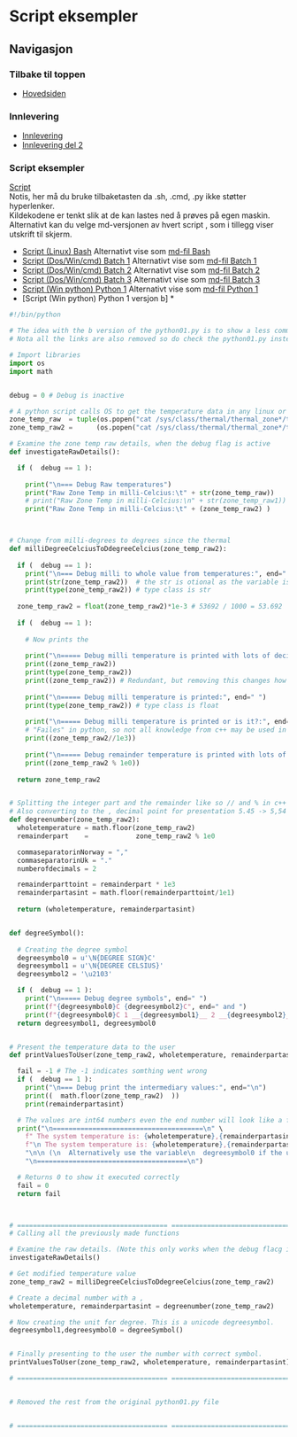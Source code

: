 # Script eksempler

## Navigasjon
### Tilbake til toppen
- [Hovedsiden](../README.md)
### Innlevering
- [Innlevering](../innlevering/innlevering001.md)
- [Innlevering del 2](../innlevering/innlevering002_lite_tekst_noe_kode.md)
### Script eksempler
[Script](./README.md)  
Notis, her må du bruke tilbaketasten da .sh, .cmd, .py ikke støtter hyperlenker.  
Kildekodene er tenkt slik at de kan lastes ned å prøves på egen maskin.  
Alternativt kan du velge md-versjonen av hvert script , som i tillegg viser utskrift til skjerm.  
- [Script (Linux) Bash](./bash01.sh) Alternativt vise som [md-fil Bash](./bash01_sh.md)  
- [Script (Dos/Win/cmd) Batch 1](./batch01.cmd) Alternativt vise som [md-fil Batch 1](./batch01_cmd.md)   
- [Script (Dos/Win/cmd) Batch 2](./batch02.cmd) Alternativt vise som [md-fil Batch 2](./batch02_cmd.md)  
- [Script (Dos/Win/cmd) Batch 3](./batch03.cmd) Alternativt vise som [md-fil Batch 3](./batch03_cmd.md)   
- [Script (Win python) Python 1](./python01.py) Alternativt vise som [md-fil Python 1](./python01_py.md)  
- [Script (Win python) Python 1 versjon b] *   
<!-- 
- [Script (Linux python) Python 2](./python02.py) NB ikke klar enda 
- [Script (OS uavhengig python) Python 3](./python03.py) NB ikke klar enda 
-->
```python
#!/bin/python

# The idea with the b version of the python01.py is to show a less commented version
# Nota all the links are also removed so do check the python01.py instead of this python01b.py file.

# Import libraries
import os
import math 


debug = 0 # Debug is inactive

# A python script calls OS to get the temperature data in any linux or unix environment
zone_temp_raw  = tuple(os.popen("cat /sys/class/thermal/thermal_zone*/temp").read())
zone_temp_raw2 =      (os.popen("cat /sys/class/thermal/thermal_zone*/temp").read())

# Examine the zone temp raw details, when the debug flag is active
def investigateRawDetails():

  if (  debug == 1 ):
  
    print("\n=== Debug Raw temperatures")
    print("Raw Zone Temp in milli-Celcius:\t" + str(zone_temp_raw))
    # print("Raw Zone Temp in milli-Celcius:\n" + str(zone_temp_raw1)) # Commented since it only works if vcgencmd is avaialble
    print("Raw Zone Temp in milli-Celcius:\t" + (zone_temp_raw2) )



# Change from milli-degrees to degrees since the thermal 
def milliDegreeCelciusToDdegreeCelcius(zone_temp_raw2):  
  
  if (  debug == 1 ):
    print("\n=== Debug milli to whole value from temperatures:", end=" ")
    print(str(zone_temp_raw2))  # the str is otional as the variable is already a str Note the str contains a \n
    print(type(zone_temp_raw2)) # type class is str    
  
  zone_temp_raw2 = float(zone_temp_raw2)*1e-3 # 53692 / 1000 = 53.692
  
  if (  debug == 1 ):
  
    # Now prints the
    
    print("\n===== Debug milli temperature is printed with lots of decimals:", end=" ")
    print((zone_temp_raw2))
    print(type(zone_temp_raw2))
    print((zone_temp_raw2)) # Redundant, but removing this changes how the 2 lines above are printed so it is left alone.
    
    print("\n===== Debug milli temperature is printed:", end=" ")    
    print(type(zone_temp_raw2)) # type class is float    
    
    print("\n===== Debug milli temperature is printed or is it?:", end=" ")    
    # "Failes" in python, so not all knowledge from c++ may be used in python. (Note a logical fail, not syntax fail)
    print((zone_temp_raw2//1e3)) 
    
    print("\n===== Debug remainder temperature is printed with lots of decimals:", end=" ")    
    print((zone_temp_raw2 % 1e0)) 
    
  return zone_temp_raw2


# Splitting the integer part and the remainder like so // and % in c++
# Also converting to the , decimal point for presentation 5.45 -> 5,54
def degreenumber(zone_temp_raw2):
  wholetemperature = math.floor(zone_temp_raw2)
  remainderpart    =            zone_temp_raw2 % 1e0

  commaseparatorinNorway = ","
  commaseparatorinUk = "."
  numberofdecimals = 2

  remainderparttoint = remainderpart * 1e3
  remainderpartasint = math.floor(remainderparttoint/1e1)
  
  return (wholetemperature, remainderpartasint)


def degreeSymbol():
 
  # Creating the degree symbol
  degreesymbol0 = u'\N{DEGREE SIGN}C'
  degreesymbol1 = u'\N{DEGREE CELSIUS}'
  degreesymbol2 = '\u2103'

  if (  debug == 1 ):
    print("\n===== Debug degree symbols", end=" ")
    print(f"{degreesymbol0}C {degreesymbol2}C", end=" and ")
    print(f"{degreesymbol0}C 1 __{degreesymbol1}__ 2 __{degreesymbol2}__" )
  return degreesymbol1, degreesymbol0


# Present the temperature data to the user
def printValuesToUser(zone_temp_raw2, wholetemperature, remainderpartasint):

  fail = -1 # The -1 indicates somthing went wrong
  if (  debug == 1 ):
    print("\n=== Debug print the intermediary values:", end="\n")
    print((  math.floor(zone_temp_raw2)  ))
    print(remainderpartasint)

  # The values are int64 numbers even the end number will look like a float number. All floating errors are removed
  print("\n======================================\n" \
    f" The system temperature is: {wholetemperature},{remainderpartasint} {degreesymbol1}." \    
    f"\n The system temperature is: {wholetemperature},{remainderpartasint} {degreesymbol0}." \    
    "\n\n (\n  Alternatively use the variable\n  degreesymbol0 if the unicode\n  degree symbol is hard to read.\n )" \
    "\n======================================\n") 

  # Returns 0 to show it executed correctly
  fail = 0
  return fail



# ====================================== ======================================
# Calling all the previously made functions

# Examine the raw details. (Note this only works when the debug flacg is active)
investigateRawDetails()

# Get modified temperature value
zone_temp_raw2 = milliDegreeCelciusToDdegreeCelcius(zone_temp_raw2)

# Create a decimal number with a ,
wholetemperature, remainderpartasint = degreenumber(zone_temp_raw2)

# Now creating the unit for degree. This is a unicode degreesymbol.
degreesymbol1,degreesymbol0 = degreeSymbol()


# Finally presenting to the user the number with correct symbol.
printValuesToUser(zone_temp_raw2, wholetemperature, remainderpartasint)

# ====================================== ======================================


# Removed the rest from the original python01.py file


# ====================================== ======================================

```